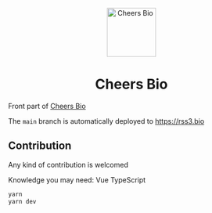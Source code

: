 <p align="center">
<img src="https://rss3.mypinata.cloud/ipfs/QmRk37r7GW3rzVncgNXH6XN1su9SiYxUvTr21pTSdmq5L5" alt="Cheers Bio" width="100">
</p>
<h1 align="center">Cheers Bio</h1>

Front part of [Cheers Bio](https://rss3.bio/)

The `main` branch is automatically deployed to https://rss3.bio

## Contribution

Any kind of contribution is welcomed

Knowledge you may need: Vue TypeScript

```sh
yarn
yarn dev
```
